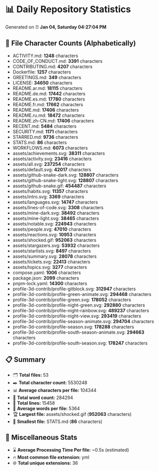 # 📊 Daily Repository Statistics
Generated on ⏰ **Jan 04, Saturday 04:27:04 PM**

## 📂 File Character Counts (Alphabetically)
- ACTIVITY.md: **1248** characters
- CODE_OF_CONDUCT.md: **3391** characters
- CONTRIBUTING.md: **4207** characters
- Dockerfile: **1257** characters
- GREETINGS.md: **349** characters
- LICENSE: **34650** characters
- README.ar.md: **18115** characters
- README.de.md: **17442** characters
- README.es.md: **17780** characters
- README.fr.md: **17662** characters
- README.md: **17406** characters
- README.ru.md: **18472** characters
- README.zh-CN.md: **17406** characters
- RECENT.md: **5484** characters
- SECURITY.md: **1171** characters
- STARRED.md: **9736** characters
- STATS.md: **86** characters
- WORKFLOWS.md: **6073** characters
- assets/achievements.svg: **38311** characters
- assets/activity.svg: **23416** characters
- assets/all.svg: **237254** characters
- assets/default.svg: **42017** characters
- assets/github-snake-dark.svg: **128807** characters
- assets/github-snake-light.svg: **128807** characters
- assets/github-snake.gif: **454487** characters
- assets/habits.svg: **11357** characters
- assets/intro.svg: **3369** characters
- assets/languages.svg: **14747** characters
- assets/lines-of-code.svg: **3308** characters
- assets/mine-dark.svg: **38492** characters
- assets/mine-light.svg: **38465** characters
- assets/notable.svg: **224943** characters
- assets/people.svg: **47010** characters
- assets/reactions.svg: **10953** characters
- assets/shocked.gif: **952063** characters
- assets/stargazers.svg: **53932** characters
- assets/starlists.svg: **8497** characters
- assets/summary.svg: **28078** characters
- assets/tickets.svg: **22413** characters
- assets/topics.svg: **3277** characters
- compose.yaml: **1006** characters
- package.json: **2099** characters
- pnpm-lock.yaml: **14300** characters
- profile-3d-contrib/profile-gitblock.svg: **312947** characters
- profile-3d-contrib/profile-green-animate.svg: **294468** characters
- profile-3d-contrib/profile-green.svg: **178052** characters
- profile-3d-contrib/profile-night-green.svg: **292880** characters
- profile-3d-contrib/profile-night-rainbow.svg: **489237** characters
- profile-3d-contrib/profile-night-view.svg: **293419** characters
- profile-3d-contrib/profile-season-animate.svg: **294704** characters
- profile-3d-contrib/profile-season.svg: **178288** characters
- profile-3d-contrib/profile-south-season-animate.svg: **294663** characters
- profile-3d-contrib/profile-south-season.svg: **178247** characters

## 📋 Summary
- 🗂️ **Total files:** 53
- ✒️ **Total character count:** 5530248
- 📊 **Average characters per file:** 104344
- 📝 **Total word count:** 284294
- 🧾 **Total lines:** 15458
- 📐 **Average words per file:** 5364
- 🏆 **Largest file:** assets/shocked.gif (**952063** characters)
- 🥉 **Smallest file:** STATS.md (**86** characters)

## 🌟 Miscellaneous Stats
- ⌛ **Average Processing Time Per file:** ~0.5s (estimated)
- 🔥 **Most common file extension:** yml
- 🌐 **Total unique extensions:** 36
